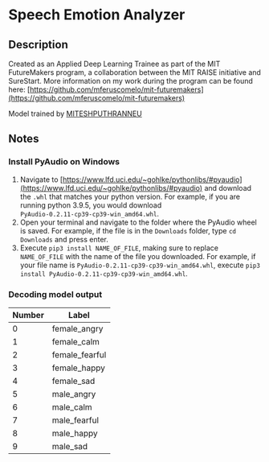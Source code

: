 # Speech Emotion Analyzer

## Description
Created as an Applied Deep Learning Trainee as part of the MIT FutureMakers program, a collaboration between the MIT RAISE initiative and SureStart. More information on my work during the program can be found here: [https://github.com/mferuscomelo/mit-futuremakers](https://github.com/mferuscomelo/mit-futuremakers)

Model trained by [MITESHPUTHRANNEU](https://github.com/MITESHPUTHRANNEU/Speech-Emotion-Analyzer)

## Notes
### Install PyAudio on Windows
1. Navigate to [https://www.lfd.uci.edu/~gohlke/pythonlibs/#pyaudio](https://www.lfd.uci.edu/~gohlke/pythonlibs/#pyaudio) and download the `.whl` that matches your python version. For example, if you are running python 3.9.5, you would download `PyAudio‑0.2.11‑cp39‑cp39‑win_amd64.whl`.
2. Open your terminal and navigate to the folder where the PyAudio wheel is saved. For example, if the file is in the `Downloads` folder, type `cd Downloads` and press enter.
3. Execute `pip3 install NAME_OF_FILE`, making sure to replace `NAME_OF_FILE` with the name of the file you downloaded. For example, if your file name is `PyAudio‑0.2.11‑cp39‑cp39‑win_amd64.whl`, execute `pip3 install PyAudio‑0.2.11‑cp39‑cp39‑win_amd64.whl`.

### Decoding model output
| Number | Label          |
|--------|----------------|
| 0      | female_angry   |
| 1      | female_calm    |
| 2      | female_fearful |
| 3      | female_happy   |
| 4      | female_sad     |
| 5      | male_angry     |
| 6      | male_calm      |
| 7      | male_fearful   |
| 8      | male_happy     |
| 9      | male_sad       |